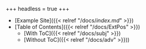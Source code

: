 +++
headless = true
+++

- [Example Site]({{< relref "/docs/_index.md_" >}})
- [Table of Contents]({{< relref "/docs/ExtPos" >}})
    - [With ToC]({{< relref "/docs/subj" >}})
    - [Without ToC]({{< relref "/docs/adv" >}}))

